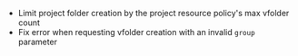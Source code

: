 * Limit project folder creation by the project resource policy's max vfolder count
* Fix error when requesting vfolder creation with an invalid `group` parameter
